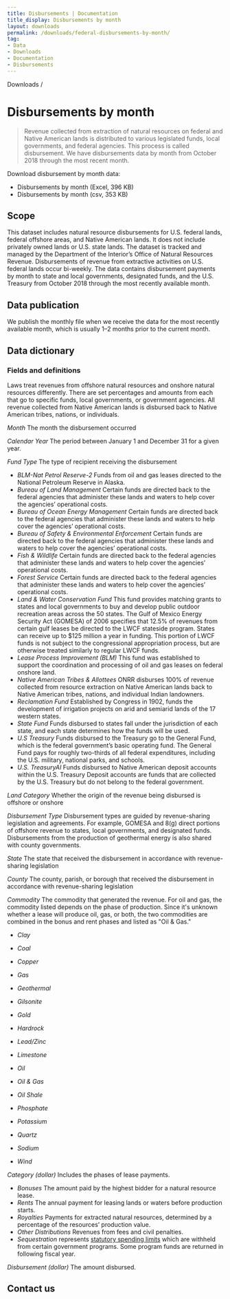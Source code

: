```yaml
---
title: Disbursements | Documentation
title_display: Disbursements by month
layout: downloads
permalink: /downloads/federal-disbursements-by-month/
tag:
- Data
- Downloads
- Documentation
- Disbursements
---
```


<custom-link to="/downloads/" className="breadcrumb link-charlie">Downloads</custom-link> /
# Disbursements by month

> Revenue collected from extraction of natural resources on federal and Native American lands is distributed to various legislated funds, local governments, and federal agencies. This process is called disbursement. We have disbursements data by month from October 2018 through the most recent month.

Download disbursement by month data:

<ul class="downloads-download_links list-unstyled">
  <li><excel-link to="/downloads/disbursements/monthly_disbursements.xlsx">Disbursements by month (Excel,  396 KB)</excel-link></li>
    <li><csv-link to="/downloads/csv/disbursements/monthly_disbursements.csv">Disbursements by month (csv, 353 KB)</csv-link></li>
</ul>

## Scope

This dataset includes natural resource disbursements for U.S. federal lands, federal offshore areas, and Native American lands. It does not include privately owned lands or U.S. state lands. The dataset is tracked and managed by the Department of the Interior’s Office of Natural Resources Revenue. Disbursements of revenue from extractive activities on U.S. federal lands occur bi-weekly. The data contains disbursement payments by month to state and local governments, designated funds, and the U.S. Treasury from October 2018 through the most recently available month.

## Data publication

We publish the monthly file when we receive the data for the most recently available month, which is usually 1–2 months prior to the current month.

## Data dictionary

### Fields and definitions
Laws treat revenues from offshore natural resources and onshore natural resources differently. There are set percentages and amounts from each that go to specific funds, local governments, or government agencies. All revenue collected from Native American lands is disbursed back to Native American tribes, nations, or individuals.

_Month_ The month the disbursement occurred

_Calendar Year_ The period between January 1 and December 31 for a given year.

_Fund Type_ The type of recipient receiving the disbursement

* _BLM-Nat Petrol Reserve-2_ Funds from oil and gas leases directed to the National Petroleum Reserve in Alaska.
* _Bureau of Land Management_ Certain funds are directed back to the federal agencies that administer these lands and waters to help cover the agencies’ operational costs.
* _Bureau of Ocean Energy Management_ Certain funds are directed back to the federal agencies that administer these lands and waters to help cover the agencies’ operational costs.
* _Bureau of Safety & Environmental Enforcement_ Certain funds are directed back to the federal agencies that administer these lands and waters to help cover the agencies’ operational costs.
* _Fish & Wildlife_ Certain funds are directed back to the federal agencies that administer these lands and waters to help cover the agencies’ operational costs.
* _Forest Service_ Certain funds are directed back to the federal agencies that administer these lands and waters to help cover the agencies’ operational costs.
* _Land & Water Conservation Fund_ This fund provides matching grants to states and local governments to buy and develop public outdoor recreation areas across the 50 states. The Gulf of Mexico Energy Security Act (GOMESA) of 2006 specifies that 12.5% of revenues from certain gulf leases be directed to the LWCF stateside program. States can receive up to $125 million a year in funding. This portion of LWCF funds is not subject to the congressional appropriation process, but are otherwise treated similarly to regular LWCF funds.
* _Lease Process Improvement (BLM)_ This fund was established to support the coordination and processing of oil and gas leases on federal onshore land.
* _Native American Tribes & Allottees_ ONRR disburses 100% of revenue collected from resource extraction on Native American lands back to Native American  tribes, nations, and individual Indian landowners.
* _Reclamation Fund_ Established by Congress in 1902, funds the development of irrigation projects on arid and semiarid lands of the 17 western states.
* _State Fund_ Funds disbursed to states fall under the jurisdiction of each state, and each state determines how the funds will be used.
* _U.S Treasury_ Funds disbursed to the Treasury go to the General Fund, which is the federal government’s basic operating fund. The General Fund pays for roughly two-thirds of all federal expenditures, including the U.S. military, national parks, and schools.
* _U.S. TreasuryAI_ Funds disbursed to Native American deposit accounts within the U.S. Treasury Deposit accounts are funds that are collected by the U.S. Treasury but do not belong to the federal government.

_Land Category_ Whether the origin of the revenue being disbursed is offshore or onshore

_Disbursement Type_ Disbursement types are guided by revenue-sharing legislation and agreements. For example, <glossary-term>GOMESA</glossary-term> and <glossary-term>8(g)</glossary-term> direct portions of offshore revenue to states, local governments, and designated funds. Disbursements from the production of geothermal energy is also shared with county governments.

_State_ The state that received the disbursement in accordance with revenue-sharing legislation

_County_ The county, parish, or borough that received the disbursement in accordance with revenue-sharing legislation

_Commodity_ The commodity that generated the revenue. For oil and gas, the commodity listed depends on the phase of production. Since it's unknown whether a lease will produce oil, gas, or both, the two commodities are combined in the bonus and rent phases and listed as "Oil & Gas."

* _Clay_ 

* _Coal_

* _Copper_

* _Gas_

* _Geothermal_

* _Gilsonite_

* _Gold_

* _Hardrock_

* _Lead/Zinc_

* _Limestone_

* _Oil_

* _Oil & Gas_

* _Oil Shale_

* _Phosphate_

* _Potassium_

* _Quartz_

* _Sodium_

* _Wind_

_Category (dollar)_ Includes the phases of lease payments.

* _Bonuses_ The amount paid by the highest bidder for a natural resource lease.
* _Rents_ The annual payment for leasing lands or waters before production starts.
* _Royalties_ Payments for extracted natural resources, determined by a percentage of the resources’ production value.
* _Other Distributions_ Revenues from fees and civil penalties.
* _Sequestration_ represents [statutory spending limits](https://www.cbo.gov/topics/budget/sequestration) which are withheld from certain government programs. Some program funds are returned in following fiscal year.

_Disbursement (dollar)_ The amount disbursed.

## Contact us
